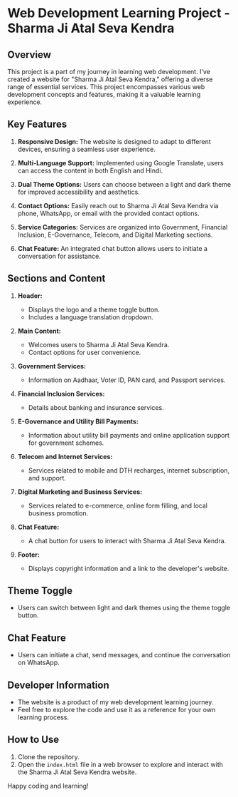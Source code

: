 # Web Development Learning Project - Sharma Ji Atal Seva Kendra

## Overview

This project is a part of my journey in learning web development. I've created a website for "Sharma Ji Atal Seva Kendra," offering a diverse range of essential services. This project encompasses various web development concepts and features, making it a valuable learning experience.

## Key Features

1. **Responsive Design:** The website is designed to adapt to different devices, ensuring a seamless user experience.

2. **Multi-Language Support:** Implemented using Google Translate, users can access the content in both English and Hindi.

3. **Dual Theme Options:** Users can choose between a light and dark theme for improved accessibility and aesthetics.

4. **Contact Options:** Easily reach out to Sharma Ji Atal Seva Kendra via phone, WhatsApp, or email with the provided contact options.

5. **Service Categories:** Services are organized into Government, Financial Inclusion, E-Governance, Telecom, and Digital Marketing sections.

6. **Chat Feature:** An integrated chat button allows users to initiate a conversation for assistance.

## Sections and Content

1. **Header:**
   - Displays the logo and a theme toggle button.
   - Includes a language translation dropdown.

2. **Main Content:**
   - Welcomes users to Sharma Ji Atal Seva Kendra.
   - Contact options for user convenience.

3. **Government Services:**
   - Information on Aadhaar, Voter ID, PAN card, and Passport services.

4. **Financial Inclusion Services:**
   - Details about banking and insurance services.

5. **E-Governance and Utility Bill Payments:**
   - Information about utility bill payments and online application support for government schemes.

6. **Telecom and Internet Services:**
   - Services related to mobile and DTH recharges, internet subscription, and support.

7. **Digital Marketing and Business Services:**
   - Services related to e-commerce, online form filling, and local business promotion.

8. **Chat Feature:**
   - A chat button for users to interact with Sharma Ji Atal Seva Kendra.

9. **Footer:**
   - Displays copyright information and a link to the developer's website.

## Theme Toggle

- Users can switch between light and dark themes using the theme toggle button.

## Chat Feature

- Users can initiate a chat, send messages, and continue the conversation on WhatsApp.

## Developer Information

- The website is a product of my web development learning journey.
- Feel free to explore the code and use it as a reference for your own learning process.

## How to Use

1. Clone the repository.
2. Open the `index.html` file in a web browser to explore and interact with the Sharma Ji Atal Seva Kendra website.

Happy coding and learning!